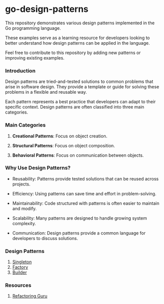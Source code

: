 # go-design-patterns

This repository demonstrates various design patterns implemented in the Go programming language.

These examples serve as a learning resource for developers looking to better understand how design patterns can be applied in the language.

Feel free to contribute to this repository by adding new patterns or improving existing examples.

### Introduction

Design patterns are tried-and-tested solutions to common problems that arise in software design. They provide a template or guide for solving these problems in a flexible and reusable way.

Each pattern represents a best practice that developers can adapt to their specific context. Design patterns are often classified into three main categories.

### Main Categories

1. **Creational Patterns**: Focus on object creation.

2. **Structural Patterns**: Focus on object composition.

3. **Behavioral Patterns**: Focus on communication between objects.

### Why Use Design Patterns?

- Reusability: Patterns provide tested solutions that can be reused across projects.

- Efficiency: Using patterns can save time and effort in problem-solving.

- Maintainability: Code structured with patterns is often easier to maintain and modify.

- Scalability: Many patterns are designed to handle growing system complexity.

- Communication: Design patterns provide a common language for developers to discuss solutions.

### Design Patterns

1. [Singleton](singleton/index.md)
1. [Factory](factory/index.md)
1. [Builder](builder/index.md)

### Resources

1. [Refactoring Guru](https://refactoring.guru/)
